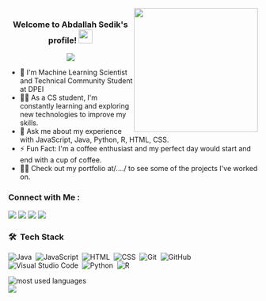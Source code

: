 
<img width="250" align="right" src="https://c.tenor.com/_DOBjnGspYAAAAAM/code-coding.gif">

<h3 align="center">
  Welcome to Abdallah Sedik's profile!
  <img src="https://media.giphy.com/media/hvRJCLFzcasrR4ia7z/giphy.gif" width="28">
</h3>

<!-- Typing SVG by DenverCoder1 - https://github.com/DenverCoder1/readme-typing-svg -->
<p align="center">
  <a href="https://github.com/DenverCoder1/readme-typing-svg"><img src="https://readme-typing-svg.herokuapp.com/?lines=Data%20Scientist%20And%20Analyst;Always%20learning%20new%20things&font=Fira%20Code&center=true&width=440&height=45&color=f75c7e&vCenter=true&size=22"></a>
</p> 

- 🏢 I'm Machine Learning Scientist and Technical Community Student at DPEI
- 👨‍💻 As a CS student, I'm constantly learning and exploring new technologies to improve my skills.
- 💬 Ask me about my experience with JavaScript, Java, Python, R, HTML, CSS.
- ⚡ Fun Fact: I'm a coffee enthusiast and my perfect day would start and end with a cup of coffee.
- 👨‍💻 Check out my portfolio at/..../ to see some of the projects I've worked on.


### Connect with Me :

<a href="https://linkedin.com/in/abdallah-sedik-23107323a/" target="_blank"><img src="https://img.shields.io/badge/-Abdallah%20Sedik-0077B5?style=for-the-badge&logo=Linkedin&logoColor=white"/></a>
<a href="https://t.me/AbdallahNSedik" target="_blank"><img src="https://img.shields.io/badge/-Abdallah%20Sedik-0077B5?style=for-the-badge&logo=Telegram&logoColor=white"/></a>
<a href="https://AbdallahNSedik" target="_blank"><img src="https://img.shields.io/badge/-Abdallah%20Sedik-0077B5?style=for-the-badge&logo=Whatsapp&logoColor=white"/></a>
<a href="https://AbdallahNSedik" target="_blank"><img src="https://img.shields.io/badge/-Abdallah%20Sedik-0077B5?style=for-the-badge&logo=UpWork&logoColor=white"/></a>


### 🛠 &nbsp;Tech Stack
![Java](https://img.shields.io/badge/-Java-05122A?style=flat&logo=java)&nbsp;
![JavaScript](https://img.shields.io/badge/-JavaScript-05122A?style=flat&logo=javascript)&nbsp;
![HTML](https://img.shields.io/badge/-HTML-05122A?style=flat&logo=HTML5)&nbsp;
![CSS](https://img.shields.io/badge/-CSS-05122A?style=flat&logo=CSS3&logoColor=1572B6)&nbsp;
![Git](https://img.shields.io/badge/-Git-05122A?style=flat&logo=git)&nbsp;
![GitHub](https://img.shields.io/badge/-GitHub-05122A?style=flat&logo=github)&nbsp;
![Visual Studio Code](https://img.shields.io/badge/-Visual%20Studio%20Code-05122A?style=flat&logo=visual-studio-code&logoColor=007ACC)&nbsp;
![Python](https://img.shields.io/badge/-Python%20-05122A?style=flat&logo=python)&nbsp;
![R](https://img.shields.io/badge/-R-05122A?style=flat&logo=R)&nbsp;




<img align="left" src="https://github-readme-stats.vercel.app/api/top-langs?username=ِAbdallahSedik&show_icons=true&locale=en&layout=compact&theme=radical" alt="most used languages" />
<br>
<a href="https://komarev.com/ghpvc/?username=yousefdergham&style=for-the-badge">
    <img src="https://komarev.com/ghpvc/?username=yousefdergham&style=for-the-badge">
</a>
